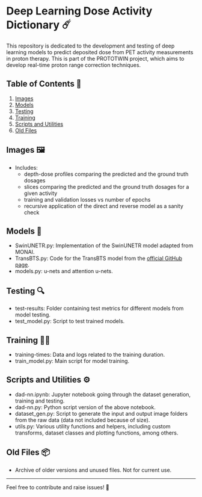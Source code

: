 # Deep Learning Dose Activity Dictionary ☄️

This repository is dedicated to the development and testing of deep learning models to predict deposited dose from PET activity measurements in proton therapy. This is part of the PROTOTWIN project, which aims to develop real-time proton range correction techniques.

## Table of Contents 📑
1. [Images](#images)
2. [Models](#models)
3. [Testing](#testing)
4. [Training](#training)
5. [Scripts and Utilities](#scripts-and-utilities)
6. [Old Files](#old-files)

## Images 🖼️
- Includes:
  - depth-dose profiles comparing the predicted and the ground truth dosages
  - slices comparing the predicted and the ground truth dosages for a given activity
  - training and validation losses vs number of epochs
  - recursive application of the direct and reverse model as a sanity check
  
## Models 🤖
- SwinUNETR.py: Implementation of the SwinUNETR model adapted from MONAI.
- TransBTS.py: Code for the TransBTS model from the [official GitHub page](https://github.com/Rubics-Xuan/TransBTS).
- models.py: u-nets and attention u-nets.

## Testing 🔍
- test-results: Folder containing test metrics for different models from model testing.
- test_model.py: Script to test trained models.

## Training 🏋️‍♂️
- training-times: Data and logs related to the training duration.
- train_model.py: Main script for model training.

## Scripts and Utilities ⚙️
- dad-nn.ipynb: Jupyter notebook going through the dataset generation, training and testing. 
- dad-nn.py: Python script version of the above notebook.
- dataset_gen.py: Script to generate the input and output image folders from the raw data (data not included because of size).
- utils.py: Various utility functions and helpers, including custom transforms, dataset classes and plotting functions, among others.

## Old Files 📦
- Archive of older versions and unused files. Not for current use.

---

Feel free to contribute and raise issues! 🌟
